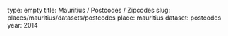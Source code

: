 type: empty
title: Mauritius / Postcodes / Zipcodes
slug: places/mauritius/datasets/postcodes
place: mauritius
dataset: postcodes
year: 2014
